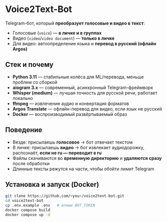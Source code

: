 # Voice2Text-Bot

Telegram-бот, который **преобразует голосовые и видео в текст**:
- Голосовые (`voice`) — **в личке и в группах**
- Видео (`video`/`video document`) — **только в личке**
- Для видео: автоопределение языка и **перевод в русский (офлайн Argos)**

## Стек и почему
- **Python 3.11** — стабильные колёса для ML/перевода, меньше проблем со сборкой
- **aiogram 3.x** — современный, асинхронный Telegram-фреймворк
- **Whisper (medium)** — лучшая точность для русской речи, работает локально
- **ffmpeg** — извлечение аудио и конвертация форматов
- **Argos Translate** — офлайн-перевод для видео, если язык не русский
- **Docker** — воспроизводимый развёртываемый образ

## Поведение
- Везде: присылаешь **голосовое** → бот отвечает текстом
- В личке: присылаешь **видео** → бот извлекает аудиодорожку, распознаёт, **если не ru — переводит в ru**
- Файлы скачиваются во **временную директорию** и **удаляются сразу** после обработки
- Длинные тексты режутся на части, чтобы обойти лимит Telegram

## Установка и запуск (Docker)
```bash
git clone https://github.com/<you>/voice2text-bot.git
cd voice2text-bot
cp .env.example .env   # впиши BOT_TOKEN
docker compose build
docker compose up -d
